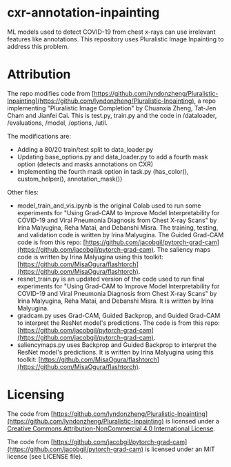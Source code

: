 # cxr-annotation-inpainting

ML models used to detect COVID-19 from chest x-rays can use irrelevant features like annotations. This repository uses Pluralistic Image Inpainting to address this problem.

# Attribution

The repo modifies code from [https://github.com/lyndonzheng/Pluralistic-Inpainting](https://github.com/lyndonzheng/Pluralistic-Inpainting), a repo implementing  "Pluralistic Image Completion" by Chuanxia Zheng, Tat-Jen Cham and Jianfei Cai. This is test.py, train.py and the code in /dataloader, /evaluations, /model, /options, /util.

The modifications are:
* Adding a 80/20 train/test split to data_loader.py
* Updating base_options.py and data_loader.py to add a fourth mask option (detects and masks annotations on CXR)
* Implementing the fourth mask option in task.py (has_color(), custom_helper(), annotation_mask())

Other files:
* model_train_and_vis.ipynb is the original Colab used to run some experiments for "Using Grad-CAM to Improve Model Interpretability for COVID-19 and Viral Pneumonia Diagnosis from Chest X-ray Scans" by Irina Malyugina, Reha Matai, and Debanshi Misra. The training, testing, and validation code is written by Irina Malyugina. The Guided Grad-CAM code is from this repo: [https://github.com/jacobgil/pytorch-grad-cam](https://github.com/jacobgil/pytorch-grad-cam). The saliency maps code is written by Irina Malyugina using this toolkit: [https://github.com/MisaOgura/flashtorch](https://github.com/MisaOgura/flashtorch).
* resnet_train.py is an updated version of the code used to run final experiments for "Using Grad-CAM to Improve Model Interpretability for COVID-19 and Viral Pneumonia Diagnosis from Chest X-ray Scans" by Irina Malyugina, Reha Matai, and Debanshi Misra. It is written by Irina Malyugina.
* gradcam.py uses Grad-CAM, Guided Backprop, and Guided Grad-CAM to interpret the ResNet model's predictions. The code is from this repo: [https://github.com/jacobgil/pytorch-grad-cam](https://github.com/jacobgil/pytorch-grad-cam).
* saliencymaps.py uses Backprop and Guided Backprop to interpret the ResNet model's predictions. It is written by Irina Malyugina using this toolkit: [https://github.com/MisaOgura/flashtorch](https://github.com/MisaOgura/flashtorch).

# Licensing

The code from [https://github.com/lyndonzheng/Pluralistic-Inpainting](https://github.com/lyndonzheng/Pluralistic-Inpainting) is licensed under a [Creative Commons Attribution-NonCommercial 4.0 International License](https://creativecommons.org/licenses/by-nc/4.0/). 

The code from [https://github.com/jacobgil/pytorch-grad-cam](https://github.com/jacobgil/pytorch-grad-cam) is licensed under an MIT license (see LICENSE file).
